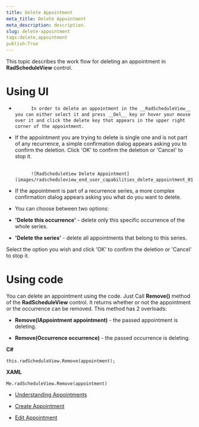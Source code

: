 ```yaml
---
title: Delete Appointment
meta_title: Delete Appointment
meta_description: description.
slug: delete-appointment
tags:delete,appointment
publish:True
---
```



This topic describes the work flow for deleting an appointment in __RadScheduleView__ control.
      

# Using UI

* 
            In order to delete an appointment in the __RadScheduleView__ you can either select it and press __Del__ key or hover your mouse over it and click the delete key that appears in the upper right corner of the appointment.
          

* If the appointment you are trying to delete is single one and is not part of any recurrence, a simple confirmation dialog appears asking you to confirm the deletion. Click 'OK' to confirm the deletion or 'Cancel' to stop it.


               
            ![RadScheduleView Delete Appointment](images/radscheduleview_end_user_capabilities_delete_appointment_01.png)

* If the appointment is part of a recurrence series, a more complex confirmation dialog appears asking you what do you want to delete.

* You can choose between two options:

* __'Delete this occurrence'__ - delete only this specific occurrence of the whole series.
          

* __'Delete the series'__ - delete all appointments that belong to this series.
          

Select the option you wish and click 'OK' to confirm the deletion or 'Cancel' to stop it.



# Using code

You can delete an appointment using the code. Just Call __Remove()__ method of the __RadScheduleView__ control. It returns whether or not  the appointment or the occurrence can be removed. This method has 2 overloads:
          

* __Remove(IAppointment appointment)__ - the passed appointment is deleting.
              

* __Remove(Occurrence occurrence)__ - the passed occurrence is deleting.
              


 __C#__
    


	this.radScheduleView.Remove(appointment);




 __XAML__
    


	Me.radScheduleView.Remove(appointment)



 * [Understanding Appointments]({{slug:understanding-appointments}})

 * [Create Appointment]({{slug:create-appointment}})

 * [Edit Appointment]({{slug:edit-appointment}})

